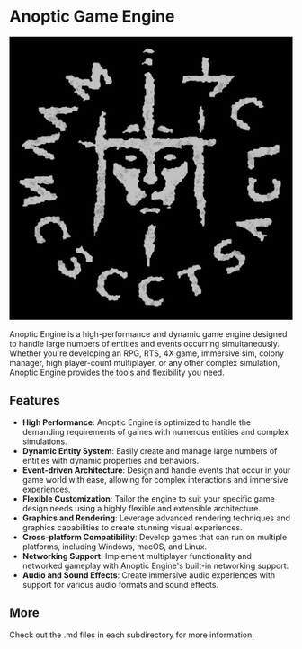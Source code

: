 # Anoptic Game Engine

![Anoptic Engine Logo](/resources/logo.png)

Anoptic Engine is a high-performance and dynamic game engine designed to handle large numbers of entities and events occurring simultaneously. 
Whether you're developing an RPG, RTS, 4X game, immersive sim, colony manager, high player-count multiplayer, or any other complex simulation, Anoptic Engine provides the tools and flexibility you need.

## Features

- **High Performance**: Anoptic Engine is optimized to handle the demanding requirements of games with numerous entities and complex simulations.
- **Dynamic Entity System**: Easily create and manage large numbers of entities with dynamic properties and behaviors.
- **Event-driven Architecture**: Design and handle events that occur in your game world with ease, allowing for complex interactions and immersive experiences.
- **Flexible Customization**: Tailor the engine to suit your specific game design needs using a highly flexible and extensible architecture.
- **Graphics and Rendering**: Leverage advanced rendering techniques and graphics capabilities to create stunning visual experiences.
- **Cross-platform Compatibility**: Develop games that can run on multiple platforms, including Windows, macOS, and Linux.
- **Networking Support**: Implement multiplayer functionality and networked gameplay with Anoptic Engine's built-in networking support.
- **Audio and Sound Effects**: Create immersive audio experiences with support for various audio formats and sound effects.

## More

Check out the .md files in each subdirectory for more information.